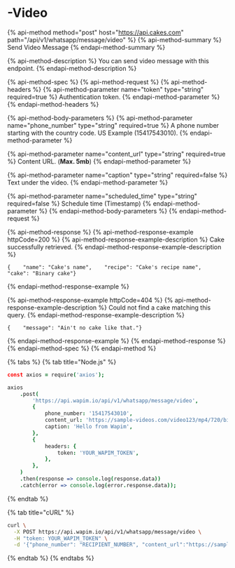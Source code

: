 # -Video

{% api-method method="post" host="https://api.cakes.com" path="/api/v1/whatsapp/message/video" %}
{% api-method-summary %}
Send Video Message
{% endapi-method-summary %}

{% api-method-description %}
You can send video message with this endpoint.
{% endapi-method-description %}

{% api-method-spec %}
{% api-method-request %}
{% api-method-headers %}
{% api-method-parameter name="token" type="string" required=true %}
Authentication token.
{% endapi-method-parameter %}
{% endapi-method-headers %}

{% api-method-body-parameters %}
{% api-method-parameter name="phone\_number" type="string" required=true %}
A phone number starting with the country code. US Example \(15417543010\).
{% endapi-method-parameter %}

{% api-method-parameter name="content\_url" type="string" required=true %}
Content URL. \(**Max. 5mb**\)
{% endapi-method-parameter %}

{% api-method-parameter name="caption" type="string" required=false %}
Text under the video.
{% endapi-method-parameter %}

{% api-method-parameter name="scheduled\_time" type="string" required=false %}
Schedule time \(Timestamp\)
{% endapi-method-parameter %}
{% endapi-method-body-parameters %}
{% endapi-method-request %}

{% api-method-response %}
{% api-method-response-example httpCode=200 %}
{% api-method-response-example-description %}
Cake successfully retrieved.
{% endapi-method-response-example-description %}

```text
{    "name": "Cake's name",    "recipe": "Cake's recipe name",    "cake": "Binary cake"}
```
{% endapi-method-response-example %}

{% api-method-response-example httpCode=404 %}
{% api-method-response-example-description %}
Could not find a cake matching this query.
{% endapi-method-response-example-description %}

```text
{    "message": "Ain't no cake like that."}
```
{% endapi-method-response-example %}
{% endapi-method-response %}
{% endapi-method-spec %}
{% endapi-method %}

{% tabs %}
{% tab title="Node.js" %}
```coffeescript
const axios = require('axios');

axios
	.post(
		'https://api.wapim.io/api/v1/whatsapp/message/video',
		{
			phone_number: '15417543010',
			content_url: 'https://sample-videos.com/video123/mp4/720/big_buck_bunny_720p_1mb.mp4',
			caption: 'Hello from Wapim',
		},
		{
			headers: {
				token: 'YOUR_WAPIM_TOKEN',
			},
		},
	)
	.then(response => console.log(response.data))
	.catch(error => console.log(error.response.data));

```
{% endtab %}

{% tab title="cURL" %}
```bash
curl \
  -X POST https://api.wapim.io/api/v1/whatsapp/message/video \
  -H "token: YOUR_WAPIM_TOKEN" \
  -d '{"phone_number": "RECIPIENT_NUMBER", "content_url":"https://sample-videos.com/video123/mp4/720/big_buck_bunny_720p_1mb.mp4",  "caption" : "Hello from Wapim"}'
```
{% endtab %}
{% endtabs %}


